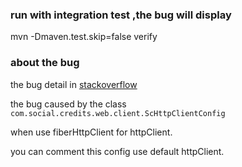 

### run with integration test ,the bug will display

mvn -Dmaven.test.skip=false verify


### about the bug

the bug detail in [stackoverflow](http://stackoverflow.com/questions/39970668/spring-boot-1-4-hibernate-5-integration-test-java-io-ioexception-too-many-o?noredirect=1#comment67262056_39970668) 

the bug caused by the class `com.social.credits.web.client.ScHttpClientConfig`

when use fiberHttpClient for httpClient.

you can comment this config use default httpClient.
